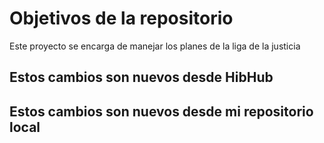 # Objetivos de la repositorio

Este proyecto se encarga de manejar los planes de la liga de la justicia

## Estos cambios son nuevos desde HibHub

## Estos cambios son nuevos desde mi repositorio local